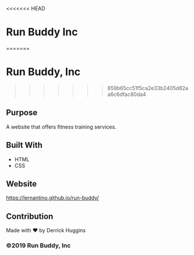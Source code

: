 <<<<<<< HEAD
# Run Buddy Inc
=======
# Run Buddy, Inc
>>>>>>> 859b65cc51f5ca2e33b2405d82aa6c6dfac80da4

## Purpose
A website that offers fitness training services. 

## Built With
* HTML
* CSS

## Website
https://lernantino.github.io/run-buddy/

## Contribution
Made with ❤️ by Derrick Huggins

### ©️2019 Run Buddy, Inc 
